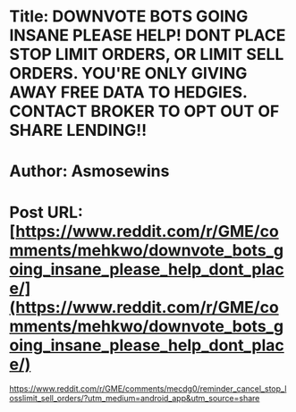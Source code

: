 # Title: DOWNVOTE BOTS GOING INSANE PLEASE HELP! DONT PLACE STOP LIMIT ORDERS, OR LIMIT SELL ORDERS. YOU'RE ONLY GIVING AWAY FREE DATA TO HEDGIES. CONTACT BROKER TO OPT OUT OF SHARE LENDING!!
# Author: Asmosewins
# Post URL: [https://www.reddit.com/r/GME/comments/mehkwo/downvote_bots_going_insane_please_help_dont_place/](https://www.reddit.com/r/GME/comments/mehkwo/downvote_bots_going_insane_please_help_dont_place/)


https://www.reddit.com/r/GME/comments/mecdg0/reminder_cancel_stop_losslimit_sell_orders/?utm_medium=android_app&utm_source=share